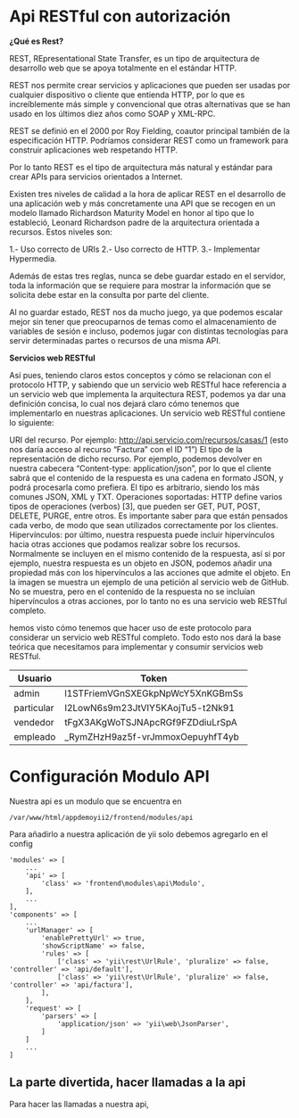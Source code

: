 Api RESTful con autorización
============================

**¿Qué es Rest?**

REST, REpresentational State Transfer, es un tipo de arquitectura de desarrollo web que se apoya totalmente en el estándar HTTP.

REST nos permite crear servicios y aplicaciones que pueden ser usadas por cualquier dispositivo o cliente que entienda HTTP, por lo que es increíblemente más simple y convencional que otras alternativas que se han usado en los últimos diez años como SOAP y XML-RPC.

REST se definió en el 2000 por Roy Fielding, coautor principal también de la especificación HTTP. Podríamos considerar REST como un framework para construir aplicaciones web respetando HTTP.

Por lo tanto REST es el tipo de arquitectura más natural y estándar para crear APIs para servicios orientados a Internet.

Existen tres niveles de calidad a la hora de aplicar REST en el desarrollo de una aplicación web y más concretamente una API que se recogen en un modelo llamado Richardson Maturity Model en honor al tipo que lo estableció, Leonard Richardson padre de la arquitectura orientada a recursos. Estos niveles son:

1.- Uso correcto de URIs
2.- Uso correcto de HTTP.
3.- Implementar Hypermedia.

Además de estas tres reglas, nunca se debe guardar estado en el servidor, toda la información que se requiere para mostrar la información que se solicita debe estar en la consulta por parte del cliente.

Al no guardar estado, REST nos da mucho juego, ya que podemos escalar mejor sin tener que preocuparnos de temas como el almacenamiento de variables de sesión e incluso, podemos jugar con distintas tecnologías para servir determinadas partes o recursos de una misma API.

**Servicios web RESTful**

Así pues, teniendo claros estos conceptos y cómo se relacionan con el protocolo HTTP, y sabiendo que un servicio web RESTful hace referencia a un servicio web que implementa la arquitectura REST, podemos ya dar una definición concisa, lo cual nos dejará claro cómo tenemos que implementarlo en nuestras aplicaciones. Un servicio web RESTful contiene lo siguiente:

URI del recurso. Por ejemplo: http://api.servicio.com/recursos/casas/1 (esto nos daría acceso al recurso “Factura” con el ID “1”)
El tipo de la representación de dicho recurso. Por ejemplo, podemos devolver en nuestra cabecera “Content-type: application/json”, por lo que el cliente sabrá que el contenido de la respuesta es una cadena en formato JSON, y podrá procesarla como prefiera. El tipo es arbitrario, siendo los más comunes JSON, XML y TXT.
Operaciones soportadas: HTTP define varios tipos de operaciones (verbos) [3], que pueden ser GET, PUT, POST, DELETE, PURGE, entre otros. Es importante saber para que están pensados cada verbo, de modo que sean utilizados correctamente por los clientes.
Hipervínculos: por último, nuestra respuesta puede incluir hipervínculos hacia otras acciones que podamos realizar sobre los recursos. Normalmente se incluyen en el mismo contenido de la respuesta, así si por ejemplo, nuestra respuesta es un objeto en JSON, podemos añadir una propiedad más con los hipervínculos a las acciones que admite el objeto.
En la imagen se muestra un ejemplo de una petición al servicio web de GitHub. No se muestra, pero en el contenido de la respuesta no se incluían hipervínculos a otras acciones, por lo tanto no es una servicio web RESTful completo.

hemos visto cómo tenemos que hacer uso de este protocolo para considerar un servicio web RESTful completo. Todo esto nos dará la base teórica que necesitamos para implementar y consumir servicios web RESTful.

|Usuario| Token|
|---|---|
|admin	|l1STFriemVGnSXEGkpNpWcY5XnKGBmSs|
|particular	|I2LowN6s9m23JtVIY5KAojTu5-t2Nk91|
|vendedor	|tFgX3AKgWoTSJNApcRGf9FZDdiuLrSpA|
|empleado	|_RymZHzH9az5f-vrJmmoxOepuyhfT4yb|

Configuración Modulo API
========================

Nuestra api es un modulo que se encuentra en
    
    /var/www/html/appdemoyii2/frontend/modules/api
    
Para añadirlo a nuestra aplicación de yii solo debemos agregarlo en el config

    'modules' => [
        ...
        'api' => [
            'class' => 'frontend\modules\api\Modulo',
        ],
        ...
    ],
    'components' => [
        ...
        'urlManager' => [
            'enablePrettyUrl' => true,
            'showScriptName' => false,
            'rules' => [
                ['class' => 'yii\rest\UrlRule', 'pluralize' => false, 'controller' => 'api/default'],
                ['class' => 'yii\rest\UrlRule', 'pluralize' => false, 'controller' => 'api/factura'],
            ],
        ],
        'request' => [
            'parsers' => [
                'application/json' => 'yii\web\JsonParser',
            ]
        ]
        ...
    ]

La parte divertida, hacer llamadas a la api
-------------------------------------------

Para hacer las llamadas a nuestra api, 